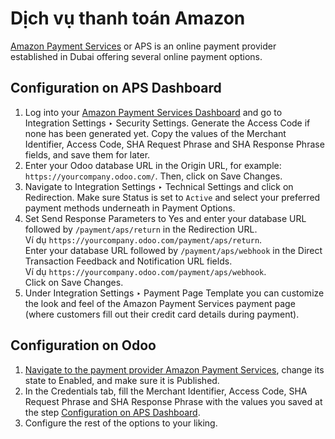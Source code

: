 # Dịch vụ thanh toán Amazon

[Amazon Payment Services](https://paymentservices.amazon.com/) or APS is an online payment provider
established in Dubai offering several online payment options.

<a id="payment-providers-aps-configure-dashboard"></a>

## Configuration on APS Dashboard

1. Log into your [Amazon Payment Services Dashboard](https://fort.payfort.com/) and go to
   Integration Settings ‣ Security Settings. Generate the
   Access Code if none has been generated yet. Copy the values of the
   Merchant Identifier, Access Code, SHA Request Phrase and
   SHA Response Phrase fields, and save them for later.
2. Enter your Odoo database URL in the Origin URL, for example:
   `https://yourcompany.odoo.com/`. Then, click on Save Changes.
3. Navigate to Integration Settings ‣ Technical Settings and click on
   Redirection. Make sure Status is set to `Active` and select your
   preferred payment methods underneath in Payment Options.
4. Set Send Response Parameters to Yes and enter your database URL
   followed by `/payment/aps/return` in the Redirection URL.
   <br/>
   Ví dụ `https://yourcompany.odoo.com/payment/aps/return`.
   <br/>
   Enter your database URL followed by `/payment/aps/webhook` in the
   Direct Transaction Feedback and Notification URL fields.
   <br/>
   Ví dụ `https://yourcompany.odoo.com/payment/aps/webhook`.
   <br/>
   Click on Save Changes.
   <br/>
5. Under Integration Settings ‣ Payment Page Template you can customize the
   look and feel of the Amazon Payment Services payment page (where customers fill out their
   credit card details during payment).

<a id="payment-providers-aps-configure-odoo"></a>

## Configuration on Odoo

1. [Navigate to the payment provider Amazon Payment Services](../payment_providers.md#payment-providers-add-new),
   change its state to Enabled, and make sure it is Published.
2. In the Credentials tab, fill the Merchant Identifier,
   Access Code, SHA Request Phrase and SHA Response Phrase with
   the values you saved at the step [Configuration on APS Dashboard](#payment-providers-aps-configure-dashboard).
3. Configure the rest of the options to your liking.
